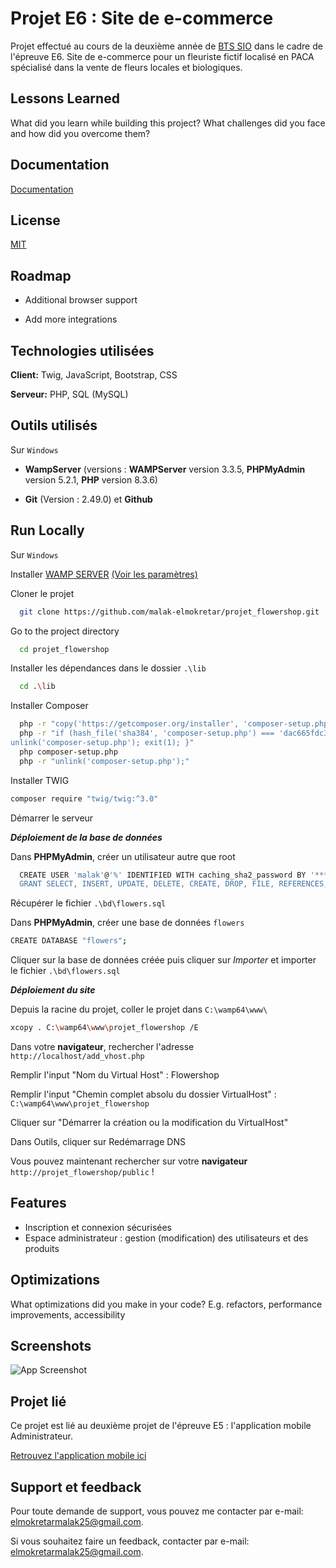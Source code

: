 
# Projet E6 : Site de e-commerce

Projet effectué au cours de la deuxième année de [BTS SIO](https://www.onisep.fr/ressources/univers-formation/formations/post-bac/bts-services-informatiques-aux-organisations-option-b-solutions-logicielles-et-applications-metiers) dans le cadre de l'épreuve E6. Site de e-commerce pour un fleuriste fictif localisé en PACA spécialisé dans la vente de fleurs locales et biologiques.
## Lessons Learned

What did you learn while building this project? What challenges did you face and how did you overcome them?


## Documentation

[Documentation](https://linktodocumentation)


## License

[MIT](https://choosealicense.com/licenses/mit/)


## Roadmap

- Additional browser support

- Add more integrations


## Technologies utilisées

**Client:** Twig, JavaScript, Bootstrap, CSS

**Serveur:** PHP, SQL (MySQL)

## Outils utilisés

Sur `Windows`

- **WampServer** (versions : **WAMPServer** version 3.3.5, **PHPMyAdmin** version 5.2.1, **PHP** version 8.3.6)

- **Git** (Version : 2.49.0) et **Github**
## Run Locally

Sur `Windows`

Installer [WAMP SERVER](https://www.wampserver.com/) [(Voir les paramètres)](#)

Cloner le projet

```bash
  git clone https://github.com/malak-elmokretar/projet_flowershop.git
```

Go to the project directory

```bash
  cd projet_flowershop
```

Installer les dépendances dans le dossier `.\lib`

```bash
  cd .\lib
```

Installer Composer

```bash
  php -r "copy('https://getcomposer.org/installer', 'composer-setup.php');"
  php -r "if (hash_file('sha384', 'composer-setup.php') === 'dac665fdc30fdd8ec78b38b9800061b4150413ff2e3b6f88543c636f7cd84f6db9189d43a81e5503cda447da73c7e5b6') { echo 'Installer verified'.PHP_EOL; } else { echo 'Installer corrupt'.PHP_EOL;
unlink('composer-setup.php'); exit(1); }"
  php composer-setup.php
  php -r "unlink('composer-setup.php');" 
```

Installer TWIG

```bash
composer require "twig/twig:^3.0"
```

Démarrer le serveur

***Déploiement de la base de données***

Dans **PHPMyAdmin**, créer un utilisateur autre que root
```bash
  CREATE USER 'malak'@'%' IDENTIFIED WITH caching_sha2_password BY '***'; // insérer le nom de l'utilisateur et son mot de passe que vous souhaitez
  GRANT SELECT, INSERT, UPDATE, DELETE, CREATE, DROP, FILE, REFERENCES, ALTER, CREATE VIEW, EVENT, TRIGGER, SHOW VIEW, CREATE ROUTINE, ALTER ROUTINE, EXECUTE ON *.* TO 'test'@'%';ALTER USER 'test'@'%' REQUIRE NONE WITH MAX_QUERIES_PER_HOUR 0 MAX_CONNECTIONS_PER_HOUR 0 MAX_UPDATES_PER_HOUR 0 MAX_USER_CONNECTIONS 0;
```

Récupérer le fichier `.\bd\flowers.sql`

Dans **PHPMyAdmin**, créer une base de données `flowers`
```bash
CREATE DATABASE "flowers";
```

Cliquer sur la base de données créée puis cliquer sur *Importer* et importer le fichier `.\bd\flowers.sql`

***Déploiement du site***

Depuis la racine du projet, coller le projet dans `C:\wamp64\www\`

```bash
xcopy . C:\wamp64\www\projet_flowershop /E
```

Dans votre **navigateur**, rechercher l'adresse 
`http://localhost/add_vhost.php`

Remplir l'input "Nom du Virtual Host" : Flowershop

Remplir l'input "Chemin complet absolu du dossier VirtualHost" : `C:\wamp64\www\projet_flowershop`

Cliquer sur "Démarrer la création ou la modification du VirtualHost"

Dans Outils, cliquer sur Redémarrage DNS

Vous pouvez maintenant rechercher sur votre **navigateur** `http://projet_flowershop/public` !
## Features

- Inscription et connexion sécurisées
- Espace administrateur : gestion (modification) des utilisateurs et des produits

## Optimizations

What optimizations did you make in your code? E.g. refactors, performance improvements, accessibility


## Screenshots

![App Screenshot](https://via.placeholder.com/468x300?text=App+Screenshot+Here)


## Projet lié

Ce projet est lié au deuxième projet de l'épreuve E5 : l'application mobile Administrateur.

[Retrouvez l'application mobile ici](https://github.com/malak-elmokretar/projet_flowershop_application_mobile)


## Support et feedback

Pour toute demande de support, vous pouvez me contacter par e-mail: elmokretarmalak25@gmail.com.

Si vous souhaitez faire un feedback, contacter par e-mail: elmokretarmalak25@gmail.com.